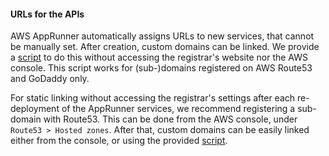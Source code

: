 #### URLs for the APIs
AWS AppRunner automatically assigns URLs to new services, that cannot be manually set.
After creation, custom domains can be linked.
We provide a [script](https://github.com/ries-lab/DECODE_AWS_Infrastructure/blob/main/scripts/link_custom_domain.py) to do this without accessing the registrar's website nor the AWS console.
This script works for (sub-)domains registered on AWS Route53 and GoDaddy only.

For static linking without accessing the registrar's settings after each re-deployment of the AppRunner services, we recommend registering a sub-domain with Route53.
This can be done from the AWS console, under `Route53 > Hosted zones`.
After that, custom domains can be easily linked either from the console, or using the provided [script](https://github.com/ries-lab/DECODE_AWS_Infrastructure/blob/main/scripts/link_custom_domain.py).
